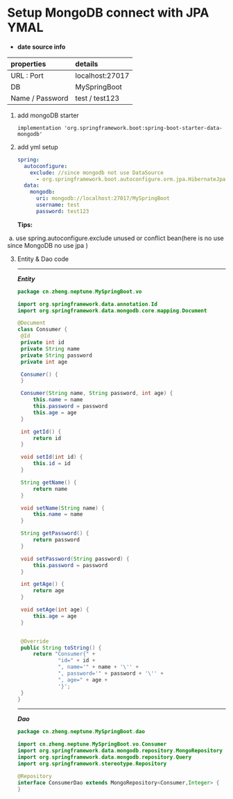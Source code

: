 # Setup MongoDB connect with JPA YMAL

- **date source info**

| properties      | details         |
| :-------------- | :-------------- |
| URL : Port      | localhost:27017 |
| DB              | MySpringBoot    |
| Name / Password | test / test123  |

1. add mongoDB starter 

   ```gr
   implementation 'org.springframework.boot:spring-boot-starter-data-mongodb'
   ```

2. add yml setup

   ```yaml
   spring:
     autoconfigure:
       exclude: //since mongodb not use DataSource
         - org.springframework.boot.autoconfigure.orm.jpa.HibernateJpaConfiguration
     data:
       mongodb:
         uri: mongodb://localhost:27017/MySpringBoot
         username: test
         password: test123
   ```

   **Tips:**

​                  a. use spring.autoconfigure.exclude unused or conflict bean(here is no use since MongoDB no use jpa )

3. Entity & Dao code

   --------

   ***Entity***

   ```java
   package cn.zheng.neptune.MySpringBoot.vo
   
   import org.springframework.data.annotation.Id
   import org.springframework.data.mongodb.core.mapping.Document
   
   @Document
   class Consumer {
   	@Id
   	private int id
   	private String name
   	private String password
   	private int age
   
   	Consumer() {
   	}
   
   	Consumer(String name, String password, int age) {
   		this.name = name
   		this.password = password
   		this.age = age
   	}
   
   	int getId() {
   		return id
   	}
   
   	void setId(int id) {
   		this.id = id
   	}
   
   	String getName() {
   		return name
   	}
   
   	void setName(String name) {
   		this.name = name
   	}
   
   	String getPassword() {
   		return password
   	}
   
   	void setPassword(String password) {
   		this.password = password
   	}
   
   	int getAge() {
   		return age
   	}
   
   	void setAge(int age) {
   		this.age = age
   	}
   
   
   	@Override
   	public String toString() {
   		return "Consumer{" +
   				"id=" + id +
   				", name='" + name + '\'' +
   				", password='" + password + '\'' +
   				", age=" + age +
   				'}';
   	}
   }
   
   ```

   ----

   ***Dao***

   ```java
   package cn.zheng.neptune.MySpringBoot.dao
   
   import cn.zheng.neptune.MySpringBoot.vo.Consumer
   import org.springframework.data.mongodb.repository.MongoRepository
   import org.springframework.data.mongodb.repository.Query
   import org.springframework.stereotype.Repository
   
   @Repository
   interface ConsumerDao extends MongoRepository<Consumer,Integer> {
   }
   ```

   

   